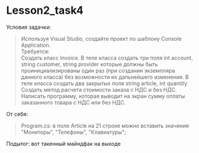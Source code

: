 # Lesson2_task4
Условия задачки:
>Используя Visual Studio, создайте проект по шаблону Console Application.  
Требуется:  
Создать класс Invoice. 
В теле класса создать три поля int account, string customer, string provider которые должны быть проинициализированы один раз (при создании экземпляра данного класса) без возможности их дальнейшего изменения. 
В теле класса создать два закрытых поля string article, int quantity 
Создать метод расчета стоимости заказа с НДС и без НДС. 
Написать программу, которая выводит на экран сумму оплаты заказанного товара с НДС или без НДС. 

От себя:
>Program.cs: 
>в поле Article на 21 строке можно вставить значения "Мониторы", "Телефоны", "Клавиатуры"; 

Подытог: вот такенный майндфак на выходе
>![]()
